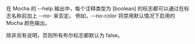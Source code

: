 在 Mocha 的 --help 输出中，每个注释类型为 [boolean] 的标志都可以通过在标志名称前加上 --no- 来否定。 例如，--no-color 将禁用默认情况下启用的 Mocha 颜色输出。

除非另有说明，否则所有布尔标志都默认为 false。

